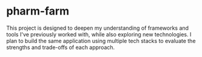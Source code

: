 # pharm-farm
This project is designed to deepen my understanding of frameworks and tools I've previously worked with, while also exploring new technologies. I plan to build the same application using multiple tech stacks to evaluate the strengths and trade-offs of each approach.
